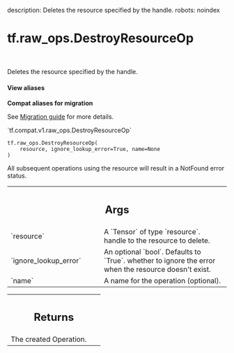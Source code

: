 description: Deletes the resource specified by the handle.
robots: noindex

# tf.raw_ops.DestroyResourceOp

<!-- Insert buttons and diff -->

<table class="tfo-notebook-buttons tfo-api nocontent" align="left">

</table>



Deletes the resource specified by the handle.


<section class="expandable">
  <h4 class="showalways">View aliases</h4>
  <p>
<b>Compat aliases for migration</b>
<p>See
<a href="https://www.tensorflow.org/guide/migrate">Migration guide</a> for
more details.</p>
<p>`tf.compat.v1.raw_ops.DestroyResourceOp`</p>
</p>
</section>

<pre class="devsite-click-to-copy prettyprint lang-py tfo-signature-link">
<code>tf.raw_ops.DestroyResourceOp(
    resource, ignore_lookup_error=True, name=None
)
</code></pre>



<!-- Placeholder for "Used in" -->

All subsequent operations using the resource will result in a NotFound
error status.

<!-- Tabular view -->
 <table class="responsive fixed orange">
<colgroup><col width="214px"><col></colgroup>
<tr><th colspan="2"><h2 class="add-link">Args</h2></th></tr>

<tr>
<td>
`resource`<a id="resource"></a>
</td>
<td>
A `Tensor` of type `resource`. handle to the resource to delete.
</td>
</tr><tr>
<td>
`ignore_lookup_error`<a id="ignore_lookup_error"></a>
</td>
<td>
An optional `bool`. Defaults to `True`.
whether to ignore the error when the resource
doesn't exist.
</td>
</tr><tr>
<td>
`name`<a id="name"></a>
</td>
<td>
A name for the operation (optional).
</td>
</tr>
</table>



<!-- Tabular view -->
 <table class="responsive fixed orange">
<colgroup><col width="214px"><col></colgroup>
<tr><th colspan="2"><h2 class="add-link">Returns</h2></th></tr>
<tr class="alt">
<td colspan="2">
The created Operation.
</td>
</tr>

</table>

